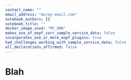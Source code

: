 ```yaml
---
contact_name: ""
email_address: "me/my-email.com"
notebook_authors: []
notebook_title: ""
docker_image_used: "MY_OWN"
makes_use_of_eopf_zarr_sample_service_data: false
incorporates_one_or_more_eopf_plugins: true
had_challenges_working_with_sample_service_data: false
all_declarations_affirmed: false
---
```


# Blah
